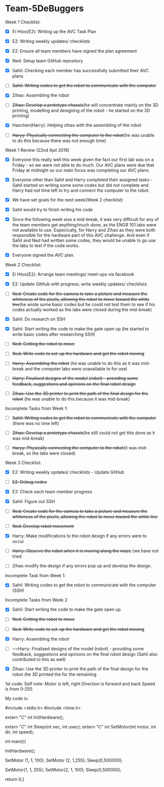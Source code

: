 # Team-5DeBuggers

Week 1 Checklist:
- [x]  Ei Htoo(E2): Writing up the AVC Task Plan
- [x]  E2: Writing weekly updates/ checklists
- [x]  E2: Ensure all team members have signed the plan agreement
- [x]  Ned: Setup team GitHub repository
- [x]  Sahil: Checking each member has successfully submitted their AVC plans
- [ ]  ~~Sahil: Writing codes to get the robot to communicate with the computer~~
- [x]  Zihao: Assembling the robot
- [ ]  ~~Zihao: Develop a prototype chassis~~(he will concentrate mainly on the 3D printing, modelling and designing of the robot - he started on the 3D printing)
- [x]  Haochen(Harry): Helping zihao with the assembling of the robot
- [ ]  ~~Haryy: Physically connecting the computer to the robot~~(he was unable to do this because there was not enough time)
    

Week 1 Review (22nd Apil 2016)

- [x] Everyone this really well this week given the fact our first lab was on a Friday - so we were not able to do much. Our AVC plans were due that Friday at midnight so our main
focus was completing our AVC plans.
- [x] Everyone other than Sahil and Harry completed their assigned tasks - Sahil started on writing some some codes but did not complete and Harry had not time left to try and connect
the computer to the robot.
- [x] We have set goals for the next week(Week 2 checklist)
- [x] Sahil would try to finish writing his code
- [x] Since the following week was a mid-break, it was very difficult for any of the team members get anything/much done, as the ENGR 101 labs were not available to use. Especically, for
Harry and Zihao as they were both responsible for the hardware part of this AVC challenge. And even if Sahil and Ned had written some codes, they would be unable to go use the labs
to test if the code works.
- [x] Everyone signed the AVC plan. 





Week 2 Checklist:
- [x]   Ei Htoo(E2): Arrange team meetings/ meet-ups via facebook
- [x]   E2: Update GitHub with progress; write weekly updates/ checklists
- [ ]   ~~Ned: Create code for the camera to take a picture and measure the whiteness of the pixels, allowing the robot to move toward the white line~~(he wrote some basic codes
but he could not test them to see if his codes actually worked as the labs were closed during the mid-break)
- [x]   Sahil: Do research on SSH
- [x]   Sahil: Start writing the code to make the gate open up (he started to write basic codes after researching SSH)
- [ ]   ~~Ned: Getting the robot to move~~
- [ ]   ~~Ned: Write code to set-up the hardware and get the robot moving~~
- [ ]   ~~Harry: Assembling the robot~~ (he was unable to do this as it was mid-break and the computer labs were unavailable to for use)
- [ ]   ~~Harry: Finalised designs of the model (robot) - providing some feedback, suggestions and opinions on the final robot design~~
- [ ]   ~~Zihao: Use the 3D printer to print the path of the final design for the robot~~ (he was unable to do this because it was mid-break)


Incomplete Tasks from Week 1:
- [ ]  ~~Sahil: Writing codes to get the robot to communicate with the computer~~ (there was no time left)
- [ ]  ~~Zihao: Develop a prototype chassis~~(he still could not get this done as it was mid-break)
- [ ]  ~~Haryy: Physically connecting the computer to the robot~~(it was mid-break, so the labs were closed)





















Week 3 Checklist: 
- [x]   E2: Writing weekly updates/ checklists - Update GitHub
- [ ]   ~~E2: Debug codes~~
- [x]   E2: Check each team member progress 
- [x]   Sahil: Figure out SSH 
- [ ]   ~~Ned: Create code for the camera to take a picture and measure the whiteness of the pixels, allowing the robot to move toward the white line~~
- [ ]   ~~Ned: Develop robot movement~~
- [x]   Harry: Make modifications to the robot design if any errors were to occur
- [ ]   ~~Harry: Observe the robot when it is moving along the maze~~ (we have not tried 
- [ ]   Zihao modify the design if any errors pop up and develop the design.



Incomplete Task from Week 1:


- [x]  Sahil: Writing codes to get the robot to communicate with the computer (SSH)



Incomplete Tasks from Week 2

- [x] Sahil: Start writing the code to make the gate open up
- [ ]   ~~Ned: Getting the robot to move~~
- [ ]   ~~Ned: Write code to set-up the hardware and get the robot moving~~
- [x]   Harry: Assembling the robot
- [ ]   ~~Harry: Finalised designs of the model (robot) - providing some feedback, suggestions and opinions on the final robot design (Sahil also contributed to this as well)
- [x]   Zihao: Use the 3D printer to print the path of the final design for the robot (he 3D printed the for the remaining 


    
1st code:
Self note:
Motor is left, right
Direction is forward and back
Speed is from 0-255

My code is:

#include <stdio.h>
#include <time.h>

extern "C" int InitHardware();

extern "C" int Sleep(int sec, int usec);
extern "C" int SetMotor(int motor, int dir, int speed);

int main(){

InitHardware();

SetMotor (1, 1, 100);
SetMotor (2, 1,255);
Sleep(0,500000);

SetMotor(1, 1, 255);
SetMotor(2, 1, 100);
Sleep(0,500000);

return 0;}

